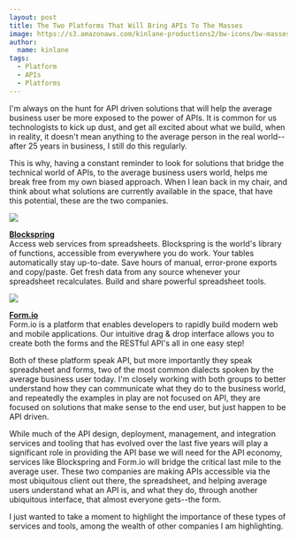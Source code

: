 ```yaml
---
layout: post
title: The Two Platforms That Will Bring APIs To The Masses
image: https://s3.amazonaws.com/kinlane-productions2/bw-icons/bw-masses.png
author:
  name: kinlane
tags:
  - Platform
  - APIs
  - Platforms
---
```

I'm always on the hunt for API driven solutions that will help the average business user be more exposed to the power of APIs. It is common for us technologists to kick up dust, and get all excited about what we build, when in reality, it doesn't mean anything to the average person in the real world--after 25 years in business, I still do this regularly. 

This is why, having a constant reminder to look for solutions that bridge the technical world of APIs, to the average business users world, helps me break free from my own biased approach. When I lean back in my chair, and think about what solutions are currently available in the space, that have this potential, these are the two companies.

[![](http://kinlane-productions2.s3.amazonaws.com/api-evangelist-site/company/logos/blockspring-logo.png)](https://www.blockspring.com/)

[**Blockspring**](https://www.blockspring.com/)  
Access web services from spreadsheets. Blockspring is the world's library of functions, accessible from everywhere you do work. Your tables automatically stay up-to-date. Save hours of manual, error-prone exports and copy/paste. Get fresh data from any source whenever your spreadsheet recalculates. Build and share powerful spreadsheet tools.

[![](https://s3.amazonaws.com/kinlane-productions2/api-evangelist/form-io/formio-logo-full.png)](https://form.io/)

[**Form.io**](https://form.io/)  
Form.io is a platform that enables developers to rapidly build modern web and mobile applications. Our intuitive drag & drop interface allows you to create both the forms and the RESTful API's all in one easy step!

Both of these platform speak API, but more importantly they speak spreadsheet and forms, two of the most common dialects spoken by the average business user today. I'm closely working with both groups to better understand how they can communicate what they do to the business world, and repeatedly the examples in play are not focused on API, they are focused on solutions that make sense to the end user, but just happen to be API driven.

While much of the API design, deployment, management, and integration services and tooling that has evolved over the last five years will play a significant role in providing the API base we will need for the API economy, services like Blockspring and Form.io will bridge the critical last mile to the average user. These two companies are making APIs accessible via the most ubiquitous client out there, the spreadsheet, and helping average users understand what an API is, and what they do, through another ubiquitous interface, that almost everyone gets--the form. 

I just wanted to take a moment to highlight the importance of these types of services and tools, among the wealth of other companies I am highlighting.